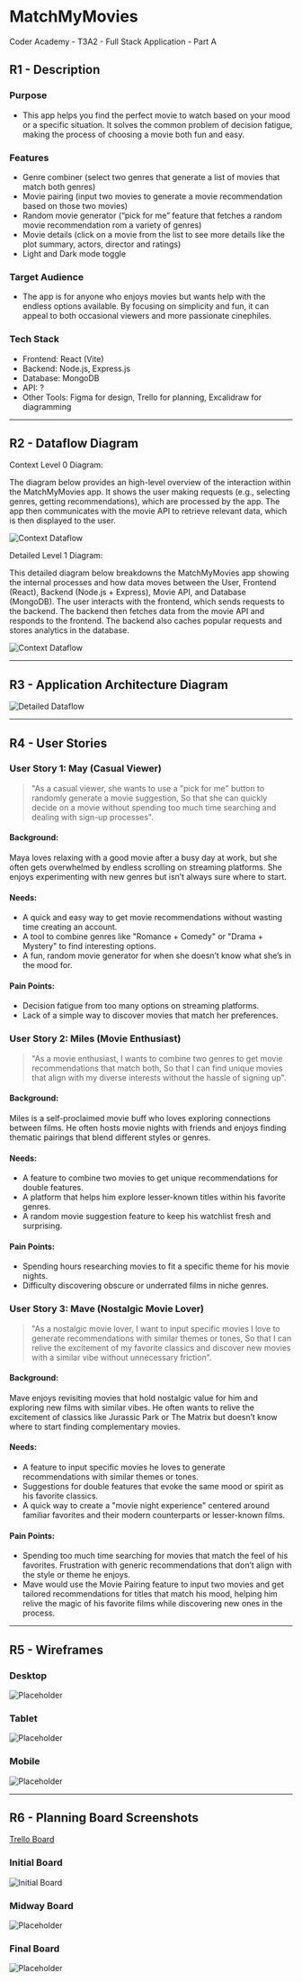 # MatchMyMovies

Coder Academy - T3A2 - Full Stack Application - Part A

## R1 - Description
### Purpose
- This app helps you find the perfect movie to watch based on your mood or a specific situation. It solves the common problem of decision fatigue, making the process of choosing a movie both fun and easy.

### Features
- Genre combiner (select two genres that generate a list of movies that match both genres)
- Movie pairing  (input two movies to generate a movie recommendation based on those two movies)
- Random movie generator (“pick for me” feature that fetches a random movie recommendation rom a variety of genres)
- Movie details (click on a movie from the list to see more details like the plot summary, actors, director and ratings)
- Light and Dark mode toggle

### Target Audience
- The app is for anyone who enjoys movies but wants help with the endless options available. By focusing on simplicity and fun, it can appeal to both occasional viewers and more passionate cinephiles.

### Tech Stack
- Frontend: React (Vite)
- Backend: Node.js, Express.js
- Database: MongoDB
- API: ?
- Other Tools: Figma for design, Trello for planning, Excalidraw for diagramming

---

## R2 - Dataflow Diagram
Context Level 0 Diagram:

The diagram below provides an high-level overview of the interaction within the MatchMyMovies app. It shows the user making requests (e.g., selecting genres, getting recommendations), which are processed by the app. The app then communicates with the movie API to retrieve relevant data, which is then displayed to the user. 

![Context Dataflow](docs/digrams/dataflow-diagram-0.png)  

Detailed Level 1 Diagram:  

This detailed diagram below breakdowns the MatchMyMovies app showing the internal processes and how data moves between the User, Frontend (React), Backend (Node.js + Express), Movie API, and Database (MongoDB). The user interacts with the frontend, which sends requests to the backend. The backend then fetches data from the movie API and responds to the frontend. The backend also caches popular requests and stores analytics in the database. 

![Context Dataflow](docs/digrams/dataflow-diagram-1.png)  

---

## R3 - Application Architecture Diagram
![Detailed Dataflow](diagrams/architecture-diagram.png)

---

## R4 - User Stories 
### User Story 1: May (Casual Viewer) 
> "As a casual viewer, she wants to use a "pick for me" button to randomly generate a movie suggestion, So that she can quickly decide on a movie without spending too much time searching and dealing with sign-up processes".

#### Background:
Maya loves relaxing with a good movie after a busy day at work, but she often gets overwhelmed by endless scrolling on streaming platforms. She enjoys experimenting with new genres but isn’t always sure where to start.

#### Needs:
- A quick and easy way to get movie recommendations without wasting time creating an account.
- A tool to combine genres like "Romance + Comedy" or "Drama + Mystery" to find interesting options.
- A fun, random movie generator for when she doesn’t know what she’s in the mood for.

#### Pain Points:
- Decision fatigue from too many options on streaming platforms.
- Lack of a simple way to discover movies that match her preferences.

### User Story 2: Miles (Movie Enthusiast)
> "As a movie enthusiast, I wants to combine two genres to get movie recommendations that match both, So that I can find unique movies that align with my diverse interests without the hassle of signing up".

#### Background:
Miles is a self-proclaimed movie buff who loves exploring connections between films. He often hosts movie nights with friends and enjoys finding thematic pairings that blend different styles or genres.

#### Needs:
- A feature to combine two movies to get unique recommendations for double features.
- A platform that helps him explore lesser-known titles within his favorite genres.
- A random movie suggestion feature to keep his watchlist fresh and surprising.

#### Pain Points:
- Spending hours researching movies to fit a specific theme for his movie nights.
- Difficulty discovering obscure or underrated films in niche genres.

### User Story 3: Mave (Nostalgic Movie Lover) 
> "As a nostalgic movie lover, I want to input specific movies I love to generate recommendations with similar themes or tones, So that I can relive the excitement of my favorite classics and discover new movies with a similar vibe without unnecessary friction".

#### Background:
Mave enjoys revisiting movies that hold nostalgic value for him and exploring new films with similar vibes. He often wants to relive the excitement of classics like Jurassic Park or The Matrix but doesn’t know where to start finding complementary movies.

#### Needs:
- A feature to input specific movies he loves to generate recommendations with similar themes or tones.
- Suggestions for double features that evoke the same mood or spirit as his favorite classics.
- A quick way to create a "movie night experience" centered around familiar favorites and their modern counterparts or lesser-known films.

#### Pain Points:
- Spending too much time searching for movies that match the feel of his favorites.
Frustration with generic recommendations that don’t align with the style or theme he enjoys.
- Mave would use the Movie Pairing feature to input two movies and get tailored recommendations for titles that match his mood, helping him relive the magic of his favorite films while discovering new ones in the process.

---

## R5 - Wireframes
### Desktop
![Placeholder](wireframes/desktop-wireframe.png)

### Tablet
![Placeholder](wireframes/tablet-wireframe.png)

### Mobile
![Placeholder](wireframes/mobile-wireframe.png)

---

## R6 - Planning Board Screenshots

[Trello Board](https://trello.com/invite/b/673b27539a433905d52c2fbc/ATTI29fc651cb65c6291986d9f7403a7989558F983A5/coder-academy-t3a2-full-stack-app-part-a)

### Initial Board
![Initial Board](docs/planning/trello-board-initial.png)

### Midway Board
![Placeholder](docs/planning/trello-board-midway.png)

### Final Board
![Placeholder](planning/board-final.png)

